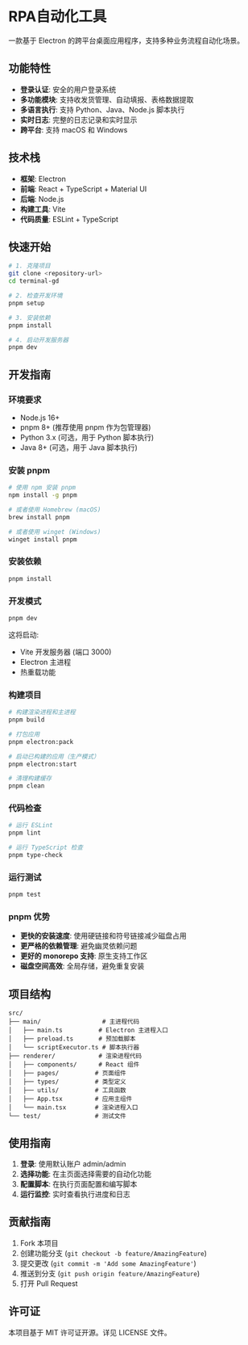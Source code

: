 # RPA自动化工具

一款基于 Electron 的跨平台桌面应用程序，支持多种业务流程自动化场景。

## 功能特性

- **登录认证**: 安全的用户登录系统
- **多功能模块**: 支持收发货管理、自动填报、表格数据提取
- **多语言执行**: 支持 Python、Java、Node.js 脚本执行
- **实时日志**: 完整的日志记录和实时显示
- **跨平台**: 支持 macOS 和 Windows

## 技术栈

- **框架**: Electron
- **前端**: React + TypeScript + Material UI
- **后端**: Node.js
- **构建工具**: Vite
- **代码质量**: ESLint + TypeScript

## 快速开始

```bash
# 1. 克隆项目
git clone <repository-url>
cd terminal-gd

# 2. 检查开发环境
pnpm setup

# 3. 安装依赖
pnpm install

# 4. 启动开发服务器
pnpm dev
```

## 开发指南

### 环境要求

- Node.js 16+
- pnpm 8+ (推荐使用 pnpm 作为包管理器)
- Python 3.x (可选，用于 Python 脚本执行)
- Java 8+ (可选，用于 Java 脚本执行)

### 安装 pnpm

```bash
# 使用 npm 安装 pnpm
npm install -g pnpm

# 或者使用 Homebrew (macOS)
brew install pnpm

# 或者使用 winget (Windows)
winget install pnpm
```

### 安装依赖

```bash
pnpm install
```

### 开发模式

```bash
pnpm dev
```

这将启动:
- Vite 开发服务器 (端口 3000)
- Electron 主进程
- 热重载功能

### 构建项目

```bash
# 构建渲染进程和主进程
pnpm build

# 打包应用
pnpm electron:pack

# 启动已构建的应用（生产模式）
pnpm electron:start

# 清理构建缓存
pnpm clean
```

### 代码检查

```bash
# 运行 ESLint
pnpm lint

# 运行 TypeScript 检查
pnpm type-check
```

### 运行测试

```bash
pnpm test
```

### pnpm 优势

- **更快的安装速度**: 使用硬链接和符号链接减少磁盘占用
- **更严格的依赖管理**: 避免幽灵依赖问题
- **更好的 monorepo 支持**: 原生支持工作区
- **磁盘空间高效**: 全局存储，避免重复安装

## 项目结构

```
src/
├── main/                 # 主进程代码
│   ├── main.ts          # Electron 主进程入口
│   ├── preload.ts       # 预加载脚本
│   └── scriptExecutor.ts # 脚本执行器
├── renderer/            # 渲染进程代码
│   ├── components/      # React 组件
│   ├── pages/          # 页面组件
│   ├── types/          # 类型定义
│   ├── utils/          # 工具函数
│   ├── App.tsx         # 应用主组件
│   └── main.tsx        # 渲染进程入口
└── test/               # 测试文件
```

## 使用指南

1. **登录**: 使用默认账户 admin/admin
2. **选择功能**: 在主页面选择需要的自动化功能
3. **配置脚本**: 在执行页面配置和编写脚本
4. **运行监控**: 实时查看执行进度和日志

## 贡献指南

1. Fork 本项目
2. 创建功能分支 (`git checkout -b feature/AmazingFeature`)
3. 提交更改 (`git commit -m 'Add some AmazingFeature'`)
4. 推送到分支 (`git push origin feature/AmazingFeature`)
5. 打开 Pull Request

## 许可证

本项目基于 MIT 许可证开源。详见 LICENSE 文件。